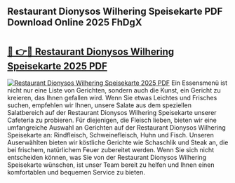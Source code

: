 ## Restaurant Dionysos Wilhering Speisekarte PDF Download Online 2025 FhDgX

# <h2><a href="http://gce9ac.nevu.top/?p=Restaurant+Dionysos+Wilhering+Speisekarte">🔗 👉🔴 Restaurant Dionysos Wilhering Speisekarte 2025 PDF</a></h2>

[![Restaurant Dionysos Wilhering Speisekarte 2025 PDF](https://i.imgur.com/dBaPXMq.png)](http://gce9ac.nevu.top/?p=Restaurant+Dionysos+Wilhering+Speisekarte)
Ein Essensmenü ist nicht nur eine Liste von Gerichten, sondern auch die Kunst, ein Gericht zu kreieren, das Ihnen gefallen wird. Wenn Sie etwas Leichtes und Frisches suchen, empfehlen wir Ihnen, unsere Salate aus dem speziellen Salatbereich auf der Restaurant Dionysos Wilhering Speisekarte unserer Cafeteria zu probieren. Für diejenigen, die Fleisch lieben, bieten wir eine umfangreiche Auswahl an Gerichten auf der Restaurant Dionysos Wilhering Speisekarte an: Rindfleisch, Schweinefleisch, Huhn und Fisch. Unseren Auserwählten bieten wir köstliche Gerichte wie Schaschlik und Steak an, die bei frischem, natürlichem Feuer zubereitet werden. Wenn Sie sich nicht entscheiden können, was Sie von der Restaurant Dionysos Wilhering Speisekarte wünschen, ist unser Team bereit zu helfen und Ihnen einen komfortablen und bequemen Service zu bieten.
